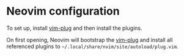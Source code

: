 # Neovim configuration

To set up, install [vim-plug][vim-plug] and then install the plugins.


On first opening, Neovim will bootstrap the [vim-plug][vim-plug] and install all
referenced plugins to `~/.local/share/nvim/site/autoload/plug.vim`.

[vim-plug]: https://github.com/junegunn/vim-plug
